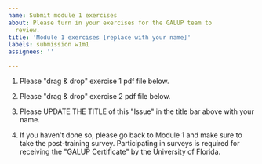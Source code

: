 ```yaml
---
name: Submit module 1 exercises
about: Please turn in your exercises for the GALUP team to
  review.
title: 'Module 1 exercises [replace with your name]'
labels: submission w1m1
assignees: ''

---
```


1. Please "drag & drop" exercise 1 pdf file below.

2. Please "drag & drop" exercise 2 pdf file below.

3. Please UPDATE THE TITLE of this "Issue" in the title bar above with your name.

4. If you haven't done so, please go back to Module 1 and make sure to take
   the post-training survey. Participating in surveys is required for receiving
   the "GALUP Certificate" by the University of Florida.
